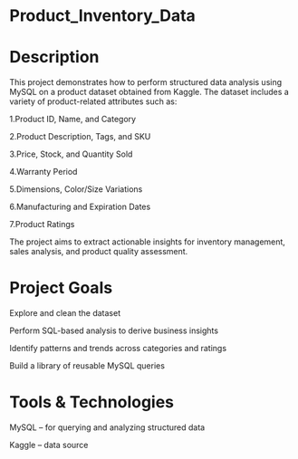 # Product_Inventory_Data

 # Description

This project demonstrates how to perform structured data analysis using MySQL on a product dataset obtained from Kaggle. The dataset includes a variety of product-related attributes such as:

1.Product ID, Name, and Category

2.Product Description, Tags, and SKU

3.Price, Stock, and Quantity Sold

4.Warranty Period

5.Dimensions, Color/Size Variations

6.Manufacturing and Expiration Dates

7.Product Ratings

The project aims to extract actionable insights for inventory management, sales analysis, and product quality assessment.

# Project Goals

Explore and clean the dataset 

Perform SQL-based analysis to derive business insights

Identify patterns and trends across categories and ratings

Build a library of reusable MySQL queries


# Tools & Technologies

MySQL – for querying and analyzing structured data

Kaggle – data source
